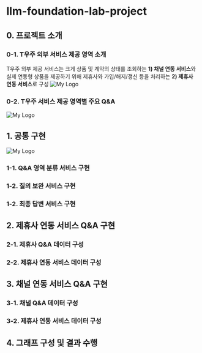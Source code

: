 # llm-foundation-lab-project


## 0. 프로젝트 소개










### 0-1. T우주 외부 서비스 제공 영역 소개
T우주 외부 제공 서비스는 크게 상품 및 계약의 상태를 조회하는 **1) 채널 연동 서비스**와 실제 연동형 상품을 제공하기 위해 제휴사와 가입/해지/갱신 등을 처리하는 **2) 제휴사 연동 서비스**로 구성
![My Logo](PRJ-T우주소개-0927.png)

### 0-2. T우주 서비스 제공 영역별 주요 Q&A

![My Logo](PRJ-T우주QnA-0927.png)




## 1. 공통 구현
![My Logo](PRJ-공통구현-0927.png)

### 1-1. Q&A 영역 분류 서비스 구현

### 1-2. 질의 보완 서비스 구현

### 1-2. 최종 답변 서비스 구현

## 2. 제휴사 연동 서비스 Q&A 구현

### 2-1. 제휴사 Q&A 데이터 구성

### 2-2. 제휴사 연동 서비스 데이터 구성

## 3. 채널 연동 서비스 Q&A 구현

### 3-1. 채널 Q&A 데이터 구성

### 3-2. 제휴사 연동 서비스 데이터 구성

## 4. 그래프 구성 및 결과 수행
